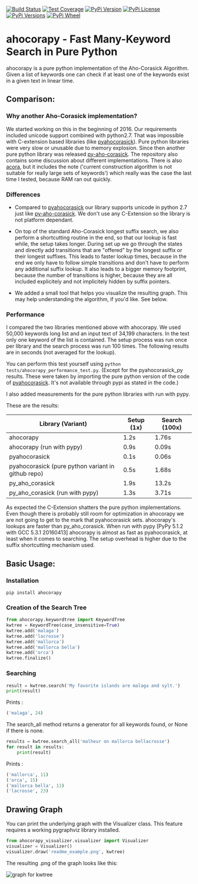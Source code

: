 [![Build Status](https://img.shields.io/travis/abusix/ahocorapy/master.svg)](https://travis-ci.org/abusix/ahocorapy)
[![Test Coverage](https://img.shields.io/coveralls/github/abusix/ahocorapy/master.svg)](https://coveralls.io/github/abusix/ahocorapy)
[![PyPi Version](https://img.shields.io/pypi/v/ahocorapy.svg)](https://pypi.python.org/pypi/ahocorapy)
[![PyPi License](https://img.shields.io/pypi/l/ahocorapy.svg)](https://pypi.python.org/pypi/ahocorapy)
[![PyPi Versions](https://img.shields.io/pypi/pyversions/ahocorapy.svg)](https://pypi.python.org/pypi/ahocorapy)
[![PyPi Wheel](https://img.shields.io/pypi/wheel/ahocorapy.svg)](https://pypi.python.org/pypi/ahocorapy)

# ahocorapy - Fast Many-Keyword Search in Pure Python

ahocorapy is a pure python implementation of the Aho-Corasick Algorithm.
Given a list of keywords one can check if at least one of the keywords exist in a given text in linear time.

## Comparison:

### Why another Aho-Corasick implementation?

We started working on this in the beginning of 2016. Our requirements included unicode support combined with python2.7. That
was impossible with C-extension based libraries (like [pyahocorasick](https://github.com/WojciechMula/pyahocorasick/)). Pure 
python libraries were very slow or unusable due to memory explosion. Since then another pure python library was released 
[py-aho-corasick](https://github.com/JanFan/py-aho-corasick). The repository also contains some discussion about different
implementations. 
There is also [acora](https://github.com/scoder/acora), but it includes the note ('current construction algorithm is not 
suitable for really large sets of keywords') which really was the case the last time I tested, because RAM ran out quickly.

### Differences

- Compared to [pyahocorasick](https://github.com/WojciechMula/pyahocorasick/) our library supports unicode in python 2.7 just like [py-aho-corasick](https://github.com/JanFan/py-aho-corasick).
We don't use any C-Extension so the library is not platform dependant.

- On top of the standard Aho-Corasick longest suffix search, we also perform a shortcutting routine in the end, so
that our lookup is fast while, the setup takes longer. During set up we go through the states and directly add transitions that are
"offered" by the longest suffix or their longest suffixes. This leads to faster lookup times, because in the end we only have to
follow simple transitions and don't have to perform any additional suffix lookup. It also leads to a bigger memory footprint,
because the number of transitions is higher, because they are all included explicitely and not implicitely hidden by suffix pointers.

- We added a small tool that helps you visualize the resulting graph. This may help understanding the algorithm, if you'd like. See below.

### Performance

I compared the two libraries mentioned above with ahocorapy. We used 50,000 keywords long list and an input text of 34,199 characters.
In the text only one keyword of the list is contained.
The setup process was run once per library and the search process was run 100 times. The following results are in seconds (not averaged for the lookup).

You can perform this test yourself using `python tests/ahocorapy_performance_test.py`. (Except for the pyahocorasick_py results. These were taken by importing the
pure python version of the code of [pyahocorasick](https://github.com/WojciechMula/pyahocorasick/). It's not available through pypi
as stated in the code.)

I also added measurements for the pure python libraries with run with pypy.

These are the results:

| Library (Variant)                                  | Setup (1x) | Search (100x) |
|----------------------------------------------------|------------|---------------|
| ahocorapy                                          | 1.2s       | 1.76s         |
| ahocorapy (run with pypy)                          | 0.9s       | 0.09s         |
| pyahocorasick                                      | 0.1s       | 0.06s         |
| pyahocorasick (pure python variant in github repo) | 0.5s       | 1.68s         |
| py_aho_corasick                                    | 1.9s       | 13.2s         |
| py_aho_corasick (run with pypy)                    | 1.3s       | 3.71s         |

As expected the C-Extension shatters the pure python implementations. Even though there is probably still room for optimization in
ahocorapy we are not going to get to the mark that pyahocorasick sets. ahocorapy's lookups are faster than py_aho_corasick. 
When run with pypy [PyPy 5.1.2 with GCC 5.3.1 20160413] ahocorapy is almost as fast as pyahocorasick, at least when it comes to
searching. The setup overhead is higher due to the suffix shortcutting mechanism used.


## Basic Usage:

### Installation

```
pip install ahocorapy
```

### Creation of the Search Tree

```python
from ahocorapy.keywordtree import KeywordTree
kwtree = KeywordTree(case_insensitive=True)
kwtree.add('malaga')
kwtree.add('lacrosse')
kwtree.add('mallorca')
kwtree.add('mallorca bella')
kwtree.add('orca')
kwtree.finalize()
```

### Searching

```python
result = kwtree.search('My favorite islands are malaga and sylt.')
print(result)
```

Prints :
```python
('malaga', 24)
```

The search_all method returns a generator for all keywords found, or None if there is none.

```python
results = kwtree.search_all('malheur on mallorca bellacrosse')
for result in results:
    print(result)
```

Prints :
```python
('mallorca', 11)
('orca', 15)
('mallorca bella', 11)
('lacrosse', 23)
```

## Drawing Graph

You can print the underlying graph with the Visualizer class.
This feature requires a working pygraphviz library installed.

```python
from ahocorapy_visualizer.visualizer import Visualizer
visualizer = Visualizer()
visualizer.draw('readme_example.png', kwtree)
```

The resulting .png of the graph looks like this: 

![graph for kwtree](https://raw.githubusercontent.com/abusix/ahocorapy/master/img/readme_example.png "Keyword Tree")

